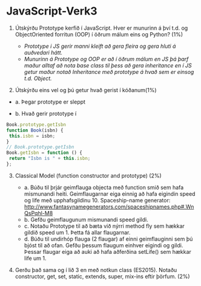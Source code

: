 # JavaScript-Verk3


1. Útskýrðu Prototype kerfið í JavaScript. Hver er munurinn á því t.d. og ObjectOriented
   forritun (OOP) í öðrum málum eins og Python? (1%)
   * *Prototype i JS gerir manni kleift að gera fleira og gera hluti á auðvedari hátt.*
   * *Munurinn á Prototype og OOP er að í öðrum málum en JS þá þarf maður alltaf að nota base class til þess að gera inheritance en í JS getur maður notað Inheritance með prototype á hvað sem er einsog t.d. Object.*

2. Útskýrðu eins vel og þú getur hvað gerist í kóðanum(1%)
 * a. Þegar prototype er sleppt
 
 * b. Hvað gerir prototype í 
```javascript
Book.prototype.getIsbn
function Book(isbn) {
 this.isbn = isbn;
}
// Book.prototype.getIsbn
Book.getIsbn = function () {
 return "Isbn is " + this.isbn;
};
```
3. Classical Model (function constructor and prototype) (2%)
   * a. Búðu til þrjár geimflauga objecta með function smið sem hafa
      mismunandi heiti. Geimflaugarnar eiga einnig að hafa eigindin speed og
      life með upphafsgildinu 10.
      Spaceship-name generator:
      http://www.fantasynamegenerators.com/spaceshipnames.php#.WnQsPqhl-M8
   * b. Gefðu geimflaugunum mismunandi speed gildi.
   * c. Notaðu Prototype til að bæta við nýrri method fly sem hækkar gildið
      speed um 1. Þetta fá allar flaugarnar.
   * d. Búðu til undirhóp flauga (2 flaugar) af einni geimflauginni sem þú bjóst til
      að ofan. Gefðu þessum flaugum einhver eigindi og gildi. Þessar flaugar
      eiga að auki að hafa aðferðina setLife() sem hækkar life um 1.

4. Gerðu það sama og í lið 3 en með notkun class (ES2015). Notaðu constructor,
   get, set, static, extends, super, mix-ins eftir þörfum. (2%)
